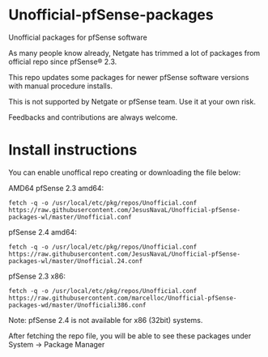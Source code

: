 # Unofficial-pfSense-packages
Unofficial packages for pfSense software

As many people know already, Netgate has trimmed a lot of packages from official repo since pfSense® 2.3. 

This repo updates some packages for newer pfSense software versions with manual procedure installs.

This is not supported by Netgate or pfSense team. Use it at your own risk.

Feedbacks and contributions are always welcome.

# Install instructions

You can enable unoffical repo creating or downloading the file below:

AMD64
pfSense 2.3 amd64:

```fetch -q -o /usr/local/etc/pkg/repos/Unofficial.conf https://raw.githubusercontent.com/JesusNavaL/Unofficial-pfSense-packages-wl/master/Unofficial.conf```

pfSense 2.4 amd64:

```fetch -q -o /usr/local/etc/pkg/repos/Unofficial.conf https://raw.githubusercontent.com/JesusNavaL/Unofficial-pfSense-packages-wl/master/Unofficial.24.conf```


pfSense 2.3 x86:

```fetch -q -o /usr/local/etc/pkg/repos/Unofficial.conf https://raw.githubusercontent.com/marcelloc/Unofficial-pfSense-packages-wd/master/Unofficiali386.conf```

Note: pfSense 2.4 is not available for x86 (32bit) systems.

After fetching the repo file, you will be able to see these packages under System -> Package Manager
